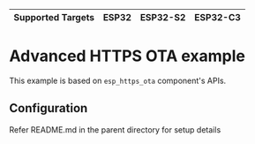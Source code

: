 | Supported Targets | ESP32 | ESP32-S2 | ESP32-C3 |
| ----------------- | ----- | -------- | -------- |

# Advanced HTTPS OTA example

This example is based on `esp_https_ota` component's APIs.

## Configuration

Refer README.md in the parent directory for setup details
